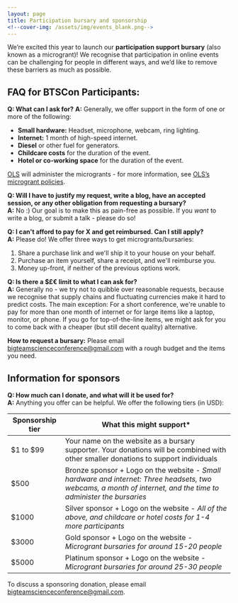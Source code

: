 ```yaml
---
layout: page
title: Participation bursary and sponsorship
<!--cover-img: /assets/img/events_blank.png-->
---
```


We’re excited this year to launch our **participation support bursary** (also known as a microgrant)! We recognise that participation in online events can be challenging for people in different ways, and we’d like to remove these barriers as much as possible. 

## FAQ for BTSCon Participants:

**Q: What can I ask for?**
**A:** Generally, we offer support in the form of one or more of the following: 
- **Small hardware:** Headset, microphone, webcam, ring lighting.
- **Internet:** 1 month of high-speed internet.
- **Diesel** or other fuel for generators.
- **Childcare costs** for the duration of the event.
- **Hotel or co-working space** for the duration of the event. 

[OLS](https://we-are-ols.org) will administer the microgrants - for more information, see [OLS’s microgrant policies](https://openlifesci.org/openseeds/cohort-procedures-and-templates/microgrants.html#microgrant-recommendations-and-tips).

**Q: Will I have to justify my request, write a blog, have an accepted session, or any other obligation from requesting a bursary?**    
**A:** No :) Our goal is to make this as pain-free as possible. If you _want_ to write a blog, or submit a talk - please do so! 

**Q: I can't afford to pay for X and get reimbursed. Can I still apply?**    
**A:** Please do! We offer three ways to get microgrants/bursaries:
1. Share a purchase link and we'll ship it to your house on your behalf. 
2. Purchase an item yourself, share a receipt, and we'll reimburse you. 
3. Money up-front, if neither of the previous options work. 

**Q: Is there a $£€ limit to what I can ask for?**    
**A:** Generally no - we try not to quibble over reasonable requests, because we recognise that supply chains and fluctuating currencies make it hard to predict costs. The main exception: For a short conference, we're unable to pay for more than one month of internet or for large items like a laptop, monitor, or phone. If you go for top-of-the-line items, we might ask for you to come back with a cheaper (but still decent quality) alternative. 
  
**How to request a bursary:** Please email [bigteamscienceconference@gmail.com](mailto:bigteamscienceconference@gmail.com) with a rough budget and the items you need. 
  
## Information for sponsors  

**Q: How much can I donate, and what will it be used for?**   
**A:** Anything you offer can be helpful. We offer the following tiers (in USD): 

| Sponsorship tier | What this might support*  | 
| -------- | -------- | 
| $1 to $99 | Your name on the website as a bursary supporter. Your donations will be combined with other smaller donations to support individuals  | 
|$500 | Bronze sponsor + Logo on the website - *Small hardware and internet: Three headsets, two webcams, a month of internet, and the time to administer the bursaries*  |
|$1000|Silver sponsor + Logo on the website - *All of the above, and childcare or hotel costs for 1-4 more participants* |
|$3000| Gold sponsor + Logo on the website - *Microgrant bursaries for around 15-20 people* |
|$5000| Platinum sponsor + Logo on the website - *Microgrant bursaries for around 25-30 people* |

To discuss a sponsoring donation, please email [bigteamscienceconference@gmail.com](mailto:bigteamscienceconference@gmail.com).
